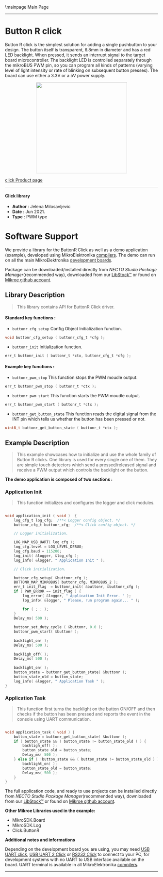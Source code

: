 \mainpage Main Page

---
# Button R click

Button R click is the simplest solution for adding a single pushbutton to your design. The button itself is transparent, 6.8mm in diameter and has a red LED backlight. When pressed, it sends an interrupt signal to the target board microcontroller. The backlight LED is controlled separately through the mikroBUS PWM pin, so you can program all kinds of patterns (varying level of light intensity or rate of blinking on subsequent button presses). The board can use either a 3.3V or a 5V power supply.

<p align="center">
  <img src="https://download.mikroe.com/images/click_for_ide/button_r_click.png" height=300px>
</p>

[click Product page](https://www.mikroe.com/button-r-click)

---


#### Click library

- **Author**        : Jelena Milosavljevic
- **Date**          : Jun 2021.
- **Type**          : PWM type


# Software Support

We provide a library for the ButtonR Click
as well as a demo application (example), developed using MikroElektronika
[compilers](https://www.mikroe.com/necto-studio).
The demo can run on all the main MikroElektronika [development boards](https://www.mikroe.com/development-boards).

Package can be downloaded/installed directly from *NECTO Studio Package Manager*(recommended way), downloaded from our [LibStock&trade;](https://libstock.mikroe.com) or found on [Mikroe github account](https://github.com/MikroElektronika/mikrosdk_click_v2/tree/master/clicks).

## Library Description

> This library contains API for ButtonR Click driver.

#### Standard key functions :

- `buttonr_cfg_setup` Config Object Initialization function.
```c
void buttonr_cfg_setup ( buttonr_cfg_t *cfg );
```

- `buttonr_init` Initialization function.
```c
err_t buttonr_init ( buttonr_t *ctx, buttonr_cfg_t *cfg );
```

#### Example key functions :

- `buttonr_pwm_stop` This function stops the PWM moudle output.
```c
err_t buttonr_pwm_stop ( buttonr_t *ctx );
```

- `buttonr_pwm_start` This function starts the PWM moudle output.
```c
err_t buttonr_pwm_start ( buttonr_t *ctx );
```

- `buttonr_get_button_state`  This function reads the digital signal from the INT pin which tells us whether the button has been pressed or not.
```c
uint8_t buttonr_get_button_state ( buttonr_t *ctx );
```

## Example Description

> This example showcases how to initialize and use the whole family of Button R clicks. One library is used for every single one of them. They are simple touch detectors which send a pressed/released signal and receive a PWM output which controls the backlight on the button.

**The demo application is composed of two sections :**

### Application Init

> This function initializes and configures the logger and click modules.

```c

void application_init ( void )  {
    log_cfg_t log_cfg;  /**< Logger config object. */
    buttonr_cfg_t buttonr_cfg;  /**< Click config object. */

    // Logger initialization.

    LOG_MAP_USB_UART( log_cfg );
    log_cfg.level = LOG_LEVEL_DEBUG;
    log_cfg.baud = 115200;
    log_init( &logger, &log_cfg );
    log_info( &logger, " Application Init " );

    // Click initialization.

    buttonr_cfg_setup( &buttonr_cfg );
    BUTTONR_MAP_MIKROBUS( buttonr_cfg, MIKROBUS_2 );
    err_t init_flag  = buttonr_init( &buttonr, &buttonr_cfg );
    if ( PWM_ERROR == init_flag ) {
        log_error( &logger, " Application Init Error. " );
        log_info( &logger, " Please, run program again... " );

        for ( ; ; );
    }
    Delay_ms( 500 );
    
    buttonr_set_duty_cycle ( &buttonr, 0.0 );
    buttonr_pwm_start( &buttonr );
    
    backlight_on( );
    Delay_ms( 500 );
    
    backligh_off( );
    Delay_ms( 500 );
    
    backlight_on( );
    button_state = buttonr_get_button_state( &buttonr );
    button_state_old = button_state;
    log_info( &logger, " Application Task " );
}

```

### Application Task

> This function first turns the backlight on the button ON/OFF and then checks if the button has been pressed and reports the event in the console using UART communication.

```c

void application_task ( void ) {
    button_state = buttonr_get_button_state( &buttonr );
    if ( button_state && ( button_state != button_state_old ) ) {
        backligh_off( );
        button_state_old = button_state;
        Delay_ms( 500 );
    } else if ( !button_state && ( button_state != button_state_old ) ) {
        backlight_on( );
        button_state_old = button_state;
        Delay_ms( 500 );
    }
}

```

The full application code, and ready to use projects can be installed directly from *NECTO Studio Package Manager*(recommended way), downloaded from our [LibStock&trade;](https://libstock.mikroe.com) or found on [Mikroe github account](https://github.com/MikroElektronika/mikrosdk_click_v2/tree/master/clicks).

**Other Mikroe Libraries used in the example:**

- MikroSDK.Board
- MikroSDK.Log
- Click.ButtonR

**Additional notes and informations**

Depending on the development board you are using, you may need
[USB UART click](https://www.mikroe.com/usb-uart-click),
[USB UART 2 Click](https://www.mikroe.com/usb-uart-2-click) or
[RS232 Click](https://www.mikroe.com/rs232-click) to connect to your PC, for
development systems with no UART to USB interface available on the board. UART
terminal is available in all MikroElektronika
[compilers](https://shop.mikroe.com/compilers).

---
